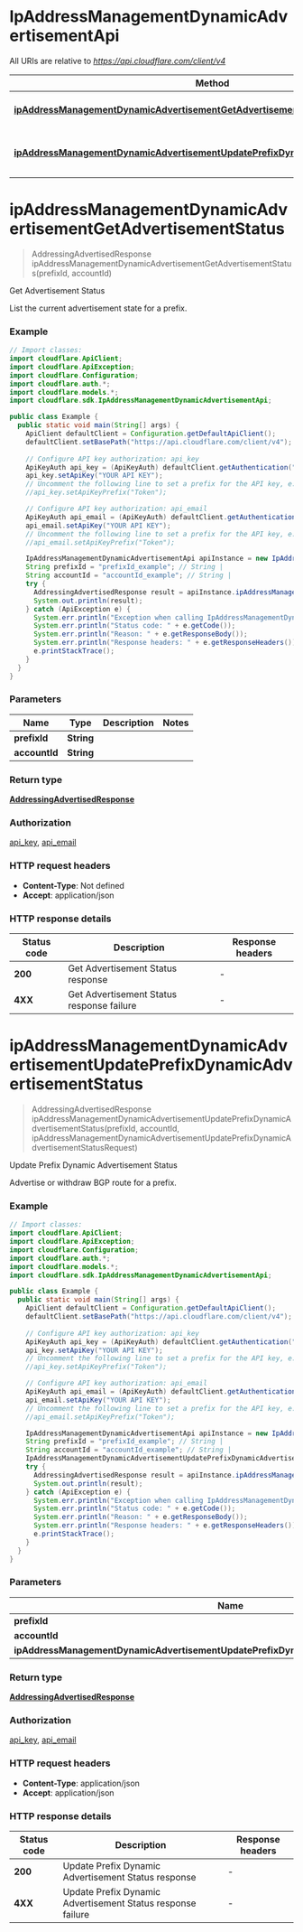 # IpAddressManagementDynamicAdvertisementApi

All URIs are relative to *https://api.cloudflare.com/client/v4*

| Method | HTTP request | Description |
|------------- | ------------- | -------------|
| [**ipAddressManagementDynamicAdvertisementGetAdvertisementStatus**](IpAddressManagementDynamicAdvertisementApi.md#ipAddressManagementDynamicAdvertisementGetAdvertisementStatus) | **GET** /accounts/{account_id}/addressing/prefixes/{prefix_id}/bgp/status | Get Advertisement Status |
| [**ipAddressManagementDynamicAdvertisementUpdatePrefixDynamicAdvertisementStatus**](IpAddressManagementDynamicAdvertisementApi.md#ipAddressManagementDynamicAdvertisementUpdatePrefixDynamicAdvertisementStatus) | **PATCH** /accounts/{account_id}/addressing/prefixes/{prefix_id}/bgp/status | Update Prefix Dynamic Advertisement Status |


<a id="ipAddressManagementDynamicAdvertisementGetAdvertisementStatus"></a>
# **ipAddressManagementDynamicAdvertisementGetAdvertisementStatus**
> AddressingAdvertisedResponse ipAddressManagementDynamicAdvertisementGetAdvertisementStatus(prefixId, accountId)

Get Advertisement Status

List the current advertisement state for a prefix.

### Example
```java
// Import classes:
import cloudflare.ApiClient;
import cloudflare.ApiException;
import cloudflare.Configuration;
import cloudflare.auth.*;
import cloudflare.models.*;
import cloudflare.sdk.IpAddressManagementDynamicAdvertisementApi;

public class Example {
  public static void main(String[] args) {
    ApiClient defaultClient = Configuration.getDefaultApiClient();
    defaultClient.setBasePath("https://api.cloudflare.com/client/v4");
    
    // Configure API key authorization: api_key
    ApiKeyAuth api_key = (ApiKeyAuth) defaultClient.getAuthentication("api_key");
    api_key.setApiKey("YOUR API KEY");
    // Uncomment the following line to set a prefix for the API key, e.g. "Token" (defaults to null)
    //api_key.setApiKeyPrefix("Token");

    // Configure API key authorization: api_email
    ApiKeyAuth api_email = (ApiKeyAuth) defaultClient.getAuthentication("api_email");
    api_email.setApiKey("YOUR API KEY");
    // Uncomment the following line to set a prefix for the API key, e.g. "Token" (defaults to null)
    //api_email.setApiKeyPrefix("Token");

    IpAddressManagementDynamicAdvertisementApi apiInstance = new IpAddressManagementDynamicAdvertisementApi(defaultClient);
    String prefixId = "prefixId_example"; // String | 
    String accountId = "accountId_example"; // String | 
    try {
      AddressingAdvertisedResponse result = apiInstance.ipAddressManagementDynamicAdvertisementGetAdvertisementStatus(prefixId, accountId);
      System.out.println(result);
    } catch (ApiException e) {
      System.err.println("Exception when calling IpAddressManagementDynamicAdvertisementApi#ipAddressManagementDynamicAdvertisementGetAdvertisementStatus");
      System.err.println("Status code: " + e.getCode());
      System.err.println("Reason: " + e.getResponseBody());
      System.err.println("Response headers: " + e.getResponseHeaders());
      e.printStackTrace();
    }
  }
}
```

### Parameters

| Name | Type | Description  | Notes |
|------------- | ------------- | ------------- | -------------|
| **prefixId** | **String**|  | |
| **accountId** | **String**|  | |

### Return type

[**AddressingAdvertisedResponse**](AddressingAdvertisedResponse.md)

### Authorization

[api_key](../README.md#api_key), [api_email](../README.md#api_email)

### HTTP request headers

 - **Content-Type**: Not defined
 - **Accept**: application/json

### HTTP response details
| Status code | Description | Response headers |
|-------------|-------------|------------------|
| **200** | Get Advertisement Status response |  -  |
| **4XX** | Get Advertisement Status response failure |  -  |

<a id="ipAddressManagementDynamicAdvertisementUpdatePrefixDynamicAdvertisementStatus"></a>
# **ipAddressManagementDynamicAdvertisementUpdatePrefixDynamicAdvertisementStatus**
> AddressingAdvertisedResponse ipAddressManagementDynamicAdvertisementUpdatePrefixDynamicAdvertisementStatus(prefixId, accountId, ipAddressManagementDynamicAdvertisementUpdatePrefixDynamicAdvertisementStatusRequest)

Update Prefix Dynamic Advertisement Status

Advertise or withdraw BGP route for a prefix.

### Example
```java
// Import classes:
import cloudflare.ApiClient;
import cloudflare.ApiException;
import cloudflare.Configuration;
import cloudflare.auth.*;
import cloudflare.models.*;
import cloudflare.sdk.IpAddressManagementDynamicAdvertisementApi;

public class Example {
  public static void main(String[] args) {
    ApiClient defaultClient = Configuration.getDefaultApiClient();
    defaultClient.setBasePath("https://api.cloudflare.com/client/v4");
    
    // Configure API key authorization: api_key
    ApiKeyAuth api_key = (ApiKeyAuth) defaultClient.getAuthentication("api_key");
    api_key.setApiKey("YOUR API KEY");
    // Uncomment the following line to set a prefix for the API key, e.g. "Token" (defaults to null)
    //api_key.setApiKeyPrefix("Token");

    // Configure API key authorization: api_email
    ApiKeyAuth api_email = (ApiKeyAuth) defaultClient.getAuthentication("api_email");
    api_email.setApiKey("YOUR API KEY");
    // Uncomment the following line to set a prefix for the API key, e.g. "Token" (defaults to null)
    //api_email.setApiKeyPrefix("Token");

    IpAddressManagementDynamicAdvertisementApi apiInstance = new IpAddressManagementDynamicAdvertisementApi(defaultClient);
    String prefixId = "prefixId_example"; // String | 
    String accountId = "accountId_example"; // String | 
    IpAddressManagementDynamicAdvertisementUpdatePrefixDynamicAdvertisementStatusRequest ipAddressManagementDynamicAdvertisementUpdatePrefixDynamicAdvertisementStatusRequest = new IpAddressManagementDynamicAdvertisementUpdatePrefixDynamicAdvertisementStatusRequest(); // IpAddressManagementDynamicAdvertisementUpdatePrefixDynamicAdvertisementStatusRequest | 
    try {
      AddressingAdvertisedResponse result = apiInstance.ipAddressManagementDynamicAdvertisementUpdatePrefixDynamicAdvertisementStatus(prefixId, accountId, ipAddressManagementDynamicAdvertisementUpdatePrefixDynamicAdvertisementStatusRequest);
      System.out.println(result);
    } catch (ApiException e) {
      System.err.println("Exception when calling IpAddressManagementDynamicAdvertisementApi#ipAddressManagementDynamicAdvertisementUpdatePrefixDynamicAdvertisementStatus");
      System.err.println("Status code: " + e.getCode());
      System.err.println("Reason: " + e.getResponseBody());
      System.err.println("Response headers: " + e.getResponseHeaders());
      e.printStackTrace();
    }
  }
}
```

### Parameters

| Name | Type | Description  | Notes |
|------------- | ------------- | ------------- | -------------|
| **prefixId** | **String**|  | |
| **accountId** | **String**|  | |
| **ipAddressManagementDynamicAdvertisementUpdatePrefixDynamicAdvertisementStatusRequest** | [**IpAddressManagementDynamicAdvertisementUpdatePrefixDynamicAdvertisementStatusRequest**](IpAddressManagementDynamicAdvertisementUpdatePrefixDynamicAdvertisementStatusRequest.md)|  | |

### Return type

[**AddressingAdvertisedResponse**](AddressingAdvertisedResponse.md)

### Authorization

[api_key](../README.md#api_key), [api_email](../README.md#api_email)

### HTTP request headers

 - **Content-Type**: application/json
 - **Accept**: application/json

### HTTP response details
| Status code | Description | Response headers |
|-------------|-------------|------------------|
| **200** | Update Prefix Dynamic Advertisement Status response |  -  |
| **4XX** | Update Prefix Dynamic Advertisement Status response failure |  -  |

